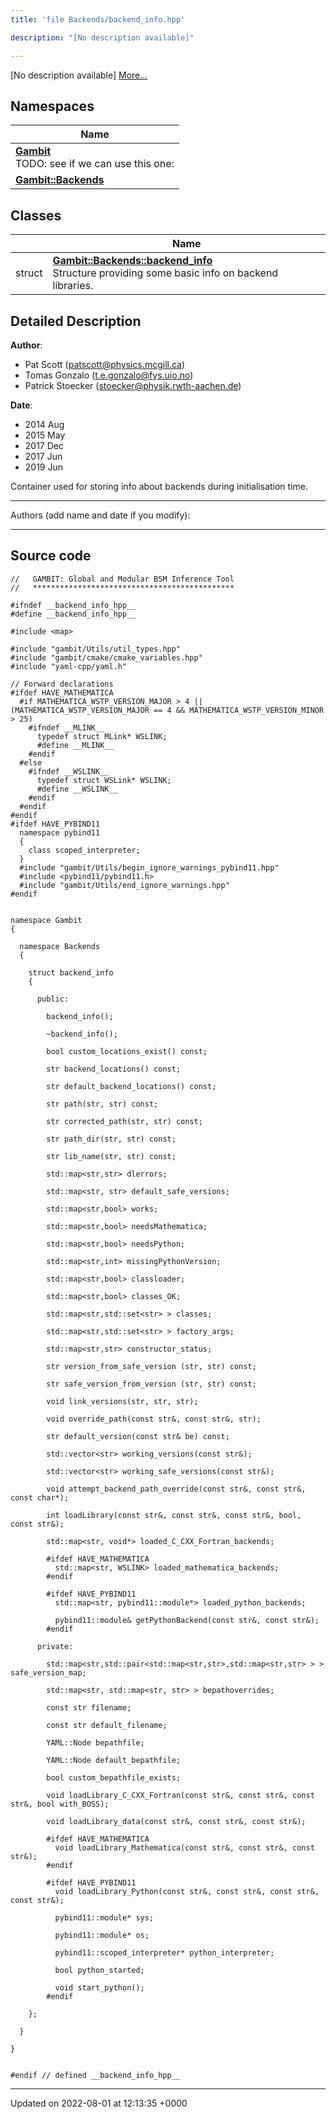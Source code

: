 ```yaml
---
title: 'file Backends/backend_info.hpp'

description: "[No description available]"

---
```







[No description available] [More...](#detailed-description)

## Namespaces

| Name           |
| -------------- |
| **[Gambit](/documentation/code/namespaces/namespacegambit/)** <br>TODO: see if we can use this one:  |
| **[Gambit::Backends](/documentation/code/namespaces/namespacegambit_1_1backends/)**  |

## Classes

|                | Name           |
| -------------- | -------------- |
| struct | **[Gambit::Backends::backend_info](/documentation/code/classes/structgambit_1_1backends_1_1backend__info/)** <br>Structure providing some basic info on backend libraries.  |

## Detailed Description


**Author**: 

  * Pat Scott ([patscott@physics.mcgill.ca](mailto:patscott@physics.mcgill.ca)) 
  * Tomas Gonzalo ([t.e.gonzalo@fys.uio.no](mailto:t.e.gonzalo@fys.uio.no)) 
  * Patrick Stoecker ([stoecker@physik.rwth-aachen.de](mailto:stoecker@physik.rwth-aachen.de)) 


**Date**: 

  * 2014 Aug 
  * 2015 May 
  * 2017 Dec
  * 2017 Jun
  * 2019 Jun


Container used for storing info about backends during initialisation time.



------------------

Authors (add name and date if you modify):



------------------




## Source code

```
//   GAMBIT: Global and Modular BSM Inference Tool
//   *********************************************

#ifndef __backend_info_hpp__
#define __backend_info_hpp__

#include <map>

#include "gambit/Utils/util_types.hpp"
#include "gambit/cmake/cmake_variables.hpp"
#include "yaml-cpp/yaml.h"

// Forward declarations
#ifdef HAVE_MATHEMATICA
  #if MATHEMATICA_WSTP_VERSION_MAJOR > 4 || (MATHEMATICA_WSTP_VERSION_MAJOR == 4 && MATHEMATICA_WSTP_VERSION_MINOR > 25)
    #ifndef __MLINK__
      typedef struct MLink* WSLINK;
      #define __MLINK__
    #endif
  #else
    #ifndef __WSLINK__
      typedef struct WSLink* WSLINK;
      #define __WSLINK__
    #endif
  #endif
#endif
#ifdef HAVE_PYBIND11
  namespace pybind11
  {
    class scoped_interpreter;
  }
  #include "gambit/Utils/begin_ignore_warnings_pybind11.hpp"
  #include <pybind11/pybind11.h>
  #include "gambit/Utils/end_ignore_warnings.hpp"
#endif


namespace Gambit
{

  namespace Backends
  {

    struct backend_info
    {

      public:

        backend_info();

        ~backend_info();

        bool custom_locations_exist() const;

        str backend_locations() const;

        str default_backend_locations() const;

        str path(str, str) const;

        str corrected_path(str, str) const;

        str path_dir(str, str) const;

        str lib_name(str, str) const;

        std::map<str,str> dlerrors;

        std::map<str, str> default_safe_versions;

        std::map<str,bool> works;

        std::map<str,bool> needsMathematica;

        std::map<str,bool> needsPython;

        std::map<str,int> missingPythonVersion;

        std::map<str,bool> classloader;

        std::map<str,bool> classes_OK;

        std::map<str,std::set<str> > classes;

        std::map<str,std::set<str> > factory_args;

        std::map<str,str> constructor_status;

        str version_from_safe_version (str, str) const;

        str safe_version_from_version (str, str) const;

        void link_versions(str, str, str);

        void override_path(const str&, const str&, str);

        str default_version(const str& be) const;

        std::vector<str> working_versions(const str&);

        std::vector<str> working_safe_versions(const str&);

        void attempt_backend_path_override(const str&, const str&, const char*);

        int loadLibrary(const str&, const str&, const str&, bool, const str&);

        std::map<str, void*> loaded_C_CXX_Fortran_backends;

        #ifdef HAVE_MATHEMATICA
          std::map<str, WSLINK> loaded_mathematica_backends;
        #endif

        #ifdef HAVE_PYBIND11
          std::map<str, pybind11::module*> loaded_python_backends;

          pybind11::module& getPythonBackend(const str&, const str&);
        #endif

      private:

        std::map<str,std::pair<std::map<str,str>,std::map<str,str> > > safe_version_map;

        std::map<str, std::map<str, str> > bepathoverrides;

        const str filename;

        const str default_filename;

        YAML::Node bepathfile;

        YAML::Node default_bepathfile;

        bool custom_bepathfile_exists;

        void loadLibrary_C_CXX_Fortran(const str&, const str&, const str&, bool with_BOSS);

        void loadLibrary_data(const str&, const str&, const str&);

        #ifdef HAVE_MATHEMATICA
          void loadLibrary_Mathematica(const str&, const str&, const str&);
        #endif

        #ifdef HAVE_PYBIND11
          void loadLibrary_Python(const str&, const str&, const str&, const str&);

          pybind11::module* sys;

          pybind11::module* os;

          pybind11::scoped_interpreter* python_interpreter;

          bool python_started;

          void start_python();
        #endif

    };

  }

}


#endif // defined __backend_info_hpp__
```


-------------------------------

Updated on 2022-08-01 at 12:13:35 +0000
